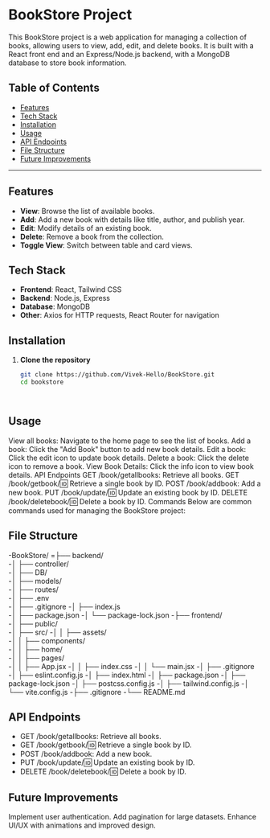 # BookStore Project

This BookStore project is a web application for managing a collection of books, allowing users to view, add, edit, and delete books. It is built with a React front end and an Express/Node.js backend, with a MongoDB database to store book information.

## Table of Contents

- [Features](#features)
- [Tech Stack](#tech-stack)
- [Installation](#installation)
- [Usage](#usage)
- [API Endpoints](#api-endpoints)
- [File Structure](#file-structure)
- [Future Improvements](#future-improvements)


---

## Features

- **View**: Browse the list of available books.
- **Add**: Add a new book with details like title, author, and publish year.
- **Edit**: Modify details of an existing book.
- **Delete**: Remove a book from the collection.
- **Toggle View**: Switch between table and card views.

## Tech Stack

- **Frontend**: React, Tailwind CSS
- **Backend**: Node.js, Express
- **Database**: MongoDB
- **Other**: Axios for HTTP requests, React Router for navigation

## Installation

1. **Clone the repository**
   ```bash
   git clone https://github.com/Vivek-Hello/BookStore.git
   cd bookstore




## Usage
View all books: Navigate to the home page to see the list of books.
Add a book: Click the "Add Book" button to add new book details.
Edit a book: Click the edit icon to update book details.
Delete a book: Click the delete icon to remove a book.
View Book Details: Click the info icon to view book details.
API Endpoints
GET /book/getallbooks: Retrieve all books.
GET /book/getbook/:id: Retrieve a single book by ID.
POST /book/addbook: Add a new book.
PUT /book/update/:id: Update an existing book by ID.
DELETE /book/deletebook/:id: Delete a book by ID.
Commands
Below are common commands used for managing the BookStore project:


## File Structure

-BookStore/
=├── backend/              
-│   ├── controller/          
-│   ├── DB/              
-│   ├── models/              
-│   ├── routes/             
-│   ├── .env                
-│   ├── .gitignore
-│   ├── index.js           
-│   ├── package.json
-│   └── package-lock.json
-├── frontend/                
-│   ├── public/             
-│   ├── src/
-│   │   ├── assets/        
-│   │   ├── components/      
-│   │   ├── home/           
-│   │   ├── pages/           
-│   │   ├── App.jsx
-│   │   ├── index.css
-│   │   └── main.jsx
-│   ├── .gitignore
-│   ├── eslint.config.js
-│   ├── index.html
-│   ├── package.json
-│   ├── package-lock.json
-│   ├── postcss.config.js
-│   ├── tailwind.config.js
-│   └── vite.config.js
-├── .gitignore
-└── README.md

## API Endpoints
- GET /book/getallbooks: Retrieve all books.
- GET /book/getbook/:id: Retrieve a single book by ID.
- POST /book/addbook: Add a new book.
- PUT /book/update/:id: Update an existing book by ID.
- DELETE /book/deletebook/:id: Delete a book by ID.

## Future Improvements
Implement user authentication.
Add pagination for large datasets.
Enhance UI/UX with animations and improved design.
